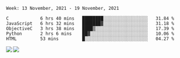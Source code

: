 <!--START_SECTION:waka-->
```text
Week: 13 November, 2021 - 19 November, 2021

C            6 hrs 40 mins   ████████░░░░░░░░░░░░░░░░░   31.84 % 
JavaScript   6 hrs 32 mins   ███████▓░░░░░░░░░░░░░░░░░   31.18 % 
ObjectiveC   3 hrs 38 mins   ████▒░░░░░░░░░░░░░░░░░░░░   17.39 % 
Python       2 hrs 6 mins    ██▓░░░░░░░░░░░░░░░░░░░░░░   10.06 % 
HTML         53 mins         █░░░░░░░░░░░░░░░░░░░░░░░░   04.27 % 
```
<!--END_SECTION:waka-->
<a href="https://github.com/anuraghazra/github-readme-stats">
  <img align="left" src="https://github-readme-stats.vercel.app/api?username=Tanesan&count_private=true&show_icons=true" />
<img align="left" src="https://github-readme-stats.vercel.app/api/top-langs/?username=Tanesan" />
</a>
